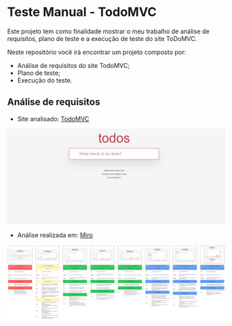 # Teste Manual - TodoMVC
Este projeto tem como finalidade mostrar o meu trabalho de análise de requisitos, plano de teste e a execução de teste do site ToDoMVC.

Neste repositório você irá encontrar um projeto composto por:

- Análise de requisitos do site TodoMVC;
- Plano de teste;
- Execução do teste.

## Análise de requisitos

- Site analisado: [TodoMVC](https://todomvc.com/examples/react/dist/)

![TodoMVC](img\todomvc.jpg)


- Análise realizada em: [Miro](https://miro.com/app/dashboard/)

![Análise de Requisitos](img\requisitos.jpg)


